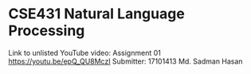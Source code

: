 # CSE431 Natural Language Processing

Link to unlisted YouTube video: Assignment 01
https://youtu.be/epQ_QU8MczI
Submitter:
17101413 Md. Sadman Hasan
